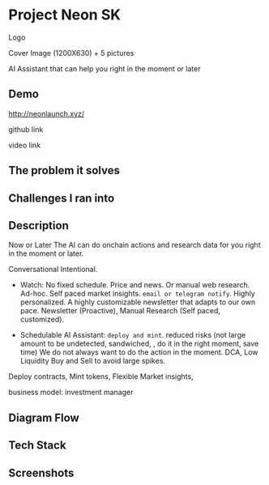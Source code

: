 # Project Neon SK

Logo

Cover Image (1200X630) + 5 pictures

AI Assistant that can help you right in the moment or later

## Demo

http://neonlaunch.xyz/

github link

video link

## The problem it solves

## Challenges I ran into

## Description

Now or Later
The AI can do onchain actions and research data for you right in the moment or later.

Conversational Intentional.

- Watch: No fixed schedule. Price and news. Or manual web research. Ad-hoc. Self paced market insights. `email or telegram notify`. Highly personalized. A highly customizable newsletter that adapts to our own pace. Newsletter (Proactive), Manual Research (Self paced, customized).

- Schedulable AI Assistant: `deploy and mint`. reduced risks (not large amount to be undetected, sandwiched, , do it in the right moment, save time) We do not always want to do the action in the moment. DCA, Low Liquidity Buy and Sell to avoid large spikes.

Deploy contracts, Mint tokens, Flexible Market insights,

business model: investment manager

## Diagram Flow

## Tech Stack

## Screenshots
